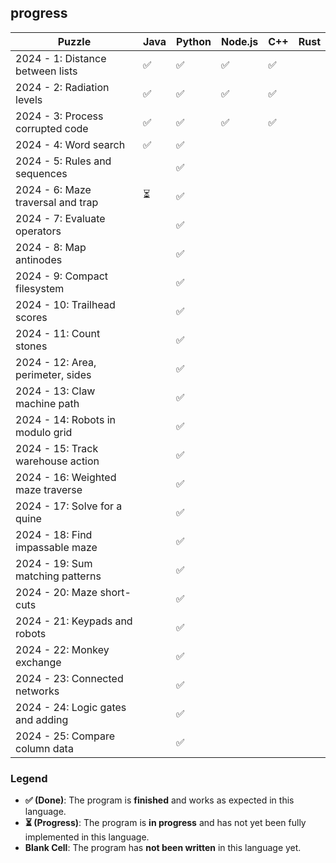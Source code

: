 ## progress

| Puzzle                            | Java | Python | Node.js | C++ | Rust |
|-----------------------------------|------|--------|---------|-----|---------|
| 2024 - 1: Distance between lists  | ✅   |  ✅    |  ✅     | ✅  |         |
| 2024 - 2: Radiation levels        | ✅   |  ✅    |  ✅     | ✅  |         |
| 2024 - 3: Process corrupted code  | ✅   |  ✅    |  ✅     | ✅  |         |
| 2024 - 4: Word search             | ✅   |  ✅    |         |     |         |
| 2024 - 5: Rules and sequences     |      |  ✅    |         |     |         |
| 2024 - 6: Maze traversal and trap | ⏳   |  ✅    |         |     |         |
| 2024 - 7: Evaluate operators      |      |  ✅    |         |     |         |
| 2024 - 8: Map antinodes           |      |  ✅    |         |     |         |
| 2024 - 9: Compact filesystem      |      |  ✅    |         |     |         |
| 2024 - 10: Trailhead scores       |      |  ✅    |         |     |         |
| 2024 - 11: Count stones           |      |  ✅    |         |     |         |
| 2024 - 12: Area, perimeter, sides |      |  ✅    |         |     |         |
| 2024 - 13: Claw machine path      |      |  ✅    |         |     |         |
| 2024 - 14: Robots in modulo grid  |      |  ✅    |         |     |         |
| 2024 - 15: Track warehouse action |      |  ✅    |         |     |         |
| 2024 - 16: Weighted maze traverse |      |  ✅    |         |     |         |
| 2024 - 17: Solve for a quine      |      |  ✅    |         |     |         |
| 2024 - 18: Find impassable maze   |      |  ✅    |         |     |         |
| 2024 - 19: Sum matching patterns  |      |  ✅    |         |     |         |
| 2024 - 20: Maze short-cuts        |      |  ✅    |         |     |         |
| 2024 - 21: Keypads and robots     |      |  ✅    |         |     |         |
| 2024 - 22: Monkey exchange        |      |  ✅    |         |     |         |
| 2024 - 23: Connected networks     |      |  ✅    |         |     |         |
| 2024 - 24: Logic gates and adding |      |  ✅    |         |     |         |
| 2024 - 25: Compare column data    |      |  ✅    |         |     |         |

### Legend

- **✅ (Done)**: The program is **finished** and works as expected in this language.
- **⏳ (Progress)**: The program is **in progress** and has not yet been fully implemented in this language.
- **Blank Cell**: The program has **not been written** in this language yet.
